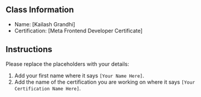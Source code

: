 ## Class Information
- Name: [Kailash Grandhi]  
- Certification: [Meta Frontend Developer Certificate]  

## Instructions
Please replace the placeholders with your details:
1. Add your first name where it says `[Your Name Here]`.  
2. Add the name of the certification you are working on where it says `[Your Certification Name Here]`.  
